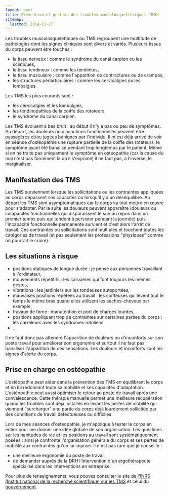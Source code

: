 ```yaml
---
layout: post
title: Prévention et gestion des troubles musculosquelettiques (TMS)
sitemap:
  lastmod: 2014-11-27
---
```


Les troubles musculosquelettiques ou TMS regroupent une multitude de pathologies dont les signes cliniques sont divers et variés.
Plusieurs tissus du corps peuvent être touchés :

- le tissu nerveux : comme le syndrome du canal carpien ou les sciatiques,
- le tissu tendineux : comme les tendinites,
- le tissu musculaire : comme l'apparition de contractures ou de crampes,
- les structures périarticulaires : comme les cervicalgies ou les lombalgies.

Les TMS les plus courants sont :

- les cervicalgies et les lombalgies,
- les tendinopathies de la coiffe des rotateurs,
- le syndrome du canal carpien.

Les TMS évoluent à bas bruit : au début il n'y a pas ou peu de symptômes.
Au départ, les douleurs ou diminutions fonctionnelles peuvent être passagères et/ou jugées bénignes par l'individu.
Il m'est déjà arrivé de voir en séance d'ostéopathie une rupture partielle de la coiffe des rotateurs,
le symptôme ayant été banalisé pendant trop longtemps par le patient.
Même si on ne traite pas uniquement le symptôme en ostéopathie (car la cause du mal n'est pas forcément là où il s'exprime)
il ne faut pas, à l'inverse, le marginaliser.

## Manifestation des TMS

Les TMS surviennent lorsque les sollicitations ou les contraintes appliquées au corps dépassent ses capacités ou lorsqu'il y a un déséquilibre.
Au départ les TMS sont asymptomatiques car le corps va tout mettre en œuvre pour s'adapter.
Par la suite les douleurs peuvent apparaître (douleurs ou incapacités fonctionnelles qui disparaissent le soir au repos
dans un premier temps puis qui tendent à persister pendant la journée) puis l'incapacité fonctionnelle permanente survient et c'est alors l'arrêt de travail.
Ces contraintes ou sollicitations sont multiples et touchent toutes les catégories de travail
(et pas seulement les professions "physiques" comme on pourrait le croire).

## Les situations à risque

- positions statiques de longue durée : je pense aux personnes travaillant à l'ordinateur,
- mouvements répétitifs : les caissières qui font toujours les mêmes gestes,
- vibrations : les jardiniers sur les tondeuses autoportées,
- mauvaises positions répétées au travail : les coiffeuses qui lèvent tout le temps le même bras quand elles utilisent les sèches-cheveux par exemple,
- travaux de force : manutention et port de charges lourdes,
- positions appliquant trop de contraintes sur certaines parties du corps : les carreleurs avec les syndromes rotuliens
- ...

Il ne faut donc pas attendre l'apparition de douleurs ou d'inconforts sur son poste travail pour améliorer son ergonomie et surtout
il ne faut pas banaliser l'apparition de ces sensations.
Les douleurs et inconforts sont les signes d'alerte du corps.

## Prise en charge en ostéopathie

L'ostéopathie peut aider dans la prévention des TMS en équilibrant le corps et en lui redonnant toute sa mobilité et ses capacités d'adaptation.
L'ostéopathie peut aussi optimiser le retour au poste de travail après une convalescence.
Cette thérapie manuelle permet une meilleure récupération quand les troubles sont déjà installés en levant les pertes de mobilité
qui viennent "surcharger" une partie du corps déjà lourdement sollicitée par des conditions de travail défectueuses ou difficiles.

Lors de mes séances d'ostéopathie, je m'applique à tester le corps en entier pour me donner une idée globale de son organisation.
Les questions sur les habitudes de vie et les positions au travail sont systématiquement posées :
ainsi je confronte l'organisation générale du corps et ses pertes de mobilité aux contraintes qu'on lui impose.
Il n'est pas rare que je conseille :

- une meilleure ergonomie du poste de travail,
- de demander auprès de la DRH l'intervention d'un ergothérapeute spécialisé dans les interventions en entreprise.

Pour plus de renseignements, vous pouvez consulter le site de [l'INRS (Institut national de la recherche scientifique) sur les TMS](http://www.inrs.fr/accueil/header/recherche.html?queryStr=TMS)
et celui du [gouvernement](http://www.travailler-mieux.gouv.fr/Troubles-musculo-squelettiques-TMS.html).
